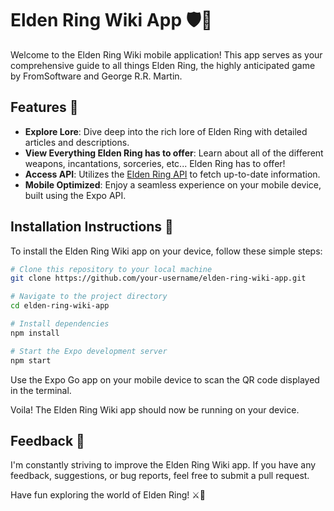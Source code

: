 # Elden Ring Wiki App 🛡️🔮

Welcome to the Elden Ring Wiki mobile application! This app serves as your comprehensive guide to all things Elden Ring, the highly anticipated game by FromSoftware and George R.R. Martin.

## Features 🌟

- **Explore Lore**: Dive deep into the rich lore of Elden Ring with detailed articles and descriptions.
- **View Everything Elden Ring has to offer**: Learn about all of the different weapons, incantations, sorceries, etc... Elden Ring has to offer!
- **Access API**: Utilizes the [Elden Ring API](https://docs.eldenring.fanapis.com/) to fetch up-to-date information.
- **Mobile Optimized**: Enjoy a seamless experience on your mobile device, built using the Expo API.

## Installation Instructions 📲

To install the Elden Ring Wiki app on your device, follow these simple steps:

```sh
# Clone this repository to your local machine
git clone https://github.com/your-username/elden-ring-wiki-app.git

# Navigate to the project directory
cd elden-ring-wiki-app

# Install dependencies
npm install

# Start the Expo development server
npm start
```
Use the Expo Go app on your mobile device to scan the QR code displayed in the terminal.

Voila! The Elden Ring Wiki app should now be running on your device.

## Feedback 📝

I'm constantly striving to improve the Elden Ring Wiki app. If you have any feedback, suggestions, or bug reports, feel free to submit a pull request.

Have fun exploring the world of Elden Ring! ⚔️🌌
